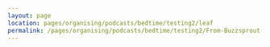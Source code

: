 ```yaml
---
layout: page
location: pages/organising/podcasts/bedtime/testing2/leaf
permalink: /pages/organising/podcasts/bedtime/testing2/From-Buzzsprout-06
---
```


